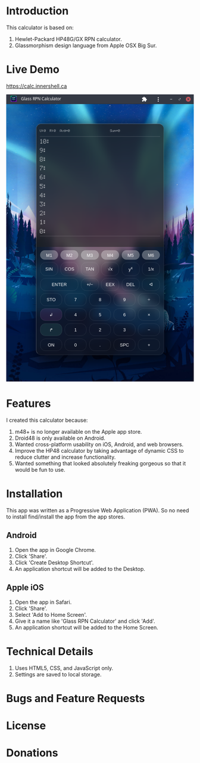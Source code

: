 Introduction
============
This calculator is based on:
1. Hewlet-Packard HP48G/GX RPN calculator.
1. Glassmorphism design language from Apple OSX Big Sur.

Live Demo
=========
https://calc.innershell.ca

![Glass RPN Calculator](/resources/images/glass-rpn-calculator-screen.png)

Features
========
I created this calculator because:
1. m48+ is no longer available on the Apple app store.
1. Droid48 is only available on Android.
1. Wanted cross-platform usability on iOS, Android, and web browsers.
1. Improve the HP48 calculator by taking advantage of dynamic CSS to reduce clutter and increase functionality.
1. Wanted something that looked absolutely freaking gorgeous so that it would be fun to use.

Installation
============
This app was written as a Progressive Web Application (PWA). So no need to install find/install the app from the app stores.

Android
-------
1. Open the app in Google Chrome.
1. Click 'Share'.
1. Click 'Create Desktop Shortcut'.
1. An application shortcut will be added to the Desktop.

Apple iOS
---------
1. Open the app in Safari.
1. Click 'Share'.
1. Select 'Add to Home Screen'.
1. Give it a name like 'Glass RPN Calculator' and click 'Add'.
1. An application shortcut will be added to the Home Screen.

Technical Details
=================
1. Uses HTML5, CSS, and JavaScript only.
1. Settings are saved to local storage.

Bugs and Feature Requests
=========================

License
=======

Donations
=========

